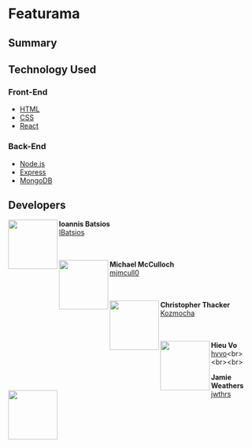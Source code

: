 # Featurama

## Summary

## Technology Used

### Front-End
- [HTML](https://developer.mozilla.org/en-US/docs/Web/HTML)
- [CSS](https://developer.mozilla.org/en-US/docs/Web/CSS)
- [React](https://reactjs.org/)
### Back-End
- [Node.js](https://nodejs.org/en/)
- [Express](https://expressjs.com/)
- [MongoDB](https://www.mongodb.com/)

## Developers

<img align="left" src="https://avatars3.githubusercontent.com/u/19176974?s=460&v=4" width="100" height="100">

**Ioannis Batsios**<br>
[IBatsios](https://github.com/IBatsios)<br><br><br>

<img align="left" src="https://avatars2.githubusercontent.com/u/42848059?s=400&u=1cb2a0a17469fbbebf97e3ec4b77546f86b89afa&v=4" width="100" height="100">

**Michael McCulloch**<br>
[mjmcull0](https://github.com/mjmccull0)<br><br><br>

<img align="left" src="https://avatars0.githubusercontent.com/u/24241518?s=460&v=4" width="100" height="100">

**Christopher Thacker**<br>
[Kozmocha](https://github.com/Kozmocha)<br><br><br>

<img align="left" src="https://avatars1.githubusercontent.com/u/38018429?s=460&v=4" width="100" height="100">

**Hieu Vo**<br>
[hvvo](https://github.com/hvvo")<br><br><br>

<img align="left" src="https://avatars3.githubusercontent.com/u/26640295?s=460&v=4" width="100" height="100">

**Jamie Weathers**<br>
[jwthrs](https://github.com/jwthrs)<br><br><br>

